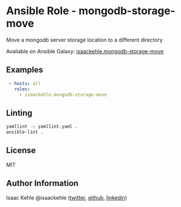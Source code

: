 # Ansible Role - mongodb-storage-move

Move a mongodb server storage location to a different directory

Available on Ansible Galaxy: [isaackehle.mongodb-storage-move](https://galaxy.ansible.com/isaackehle/mongodb-storage-move)

## Examples

```YAML
 - hosts: all
   roles:
     - isaackehle.mongodb-storage-move
```

## Linting

```bash
yamllint -c yamllint.yaml .
ansible-lint .
```

## License

MIT

## Author Information

Isaac Kehle
@isaackehle ([twitter](https://twitter.com/isaackehle), [github](https://github.com/isaackehle), [linkedin](https://www.linkedin.com/in/isaackehle))
